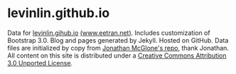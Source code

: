 levinlin.github.io
========

Data for [levinlin.gihub.io](levinlin.github.io) [(www.eetran.net)](www.eetran.net).  Includes customization of Bootstrap 3.0. Blog and pages generated by Jekyll. Hosted on GitHub. 
Data files are initialized by copy from [Jonathan McGlone's repo](https://github.com/jmcglone/jmcglone.github.io), thank Jonathan.
All content on this site is distributed under a [Creative Commons Attribution 3.0 Unported License](http://creativecommons.org/licenses/by/3.0/deed.en_US).
